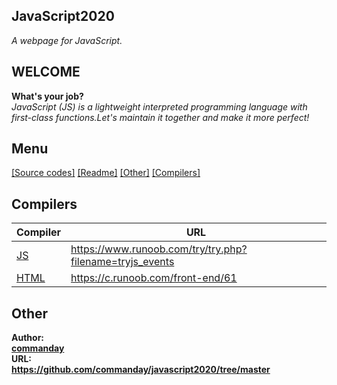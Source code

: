 ## JavaScript2020
*A webpage for JavaScript.*
## WELCOME
**What's your job?**
</br>
*JavaScript (JS) is a lightweight interpreted programming language with first-class functions.Let's maintain it together and make it more perfect!*
## Menu
[[Source codes]](https://github.com/commanday/JavaScript2020/tree/master/JavaScript%20source%20code)
[[Readme]](https://github.com/commanday/JavaScript2020/blob/master/README.md)
[[Other]](https://github.com/commanday/JavaScript2020/tree/master/.github)
[[Compilers]](https://github.com/commanday/JavaScript2020/tree/master/Compilers)
## Compilers
| Compiler | URL |
| ------ | ------ |
| [JS](https://www.runoob.com/try/try.php?filename=tryjs_events) | https://www.runoob.com/try/try.php?filename=tryjs_events |
| [HTML](https://c.runoob.com/front-end/61) | https://c.runoob.com/front-end/61 |
## Other
__Author:
</br>
[commanday](https://github.com/commanday)__
</br>
__URL:
</br>
https://github.com/commanday/javascript2020/tree/master__
